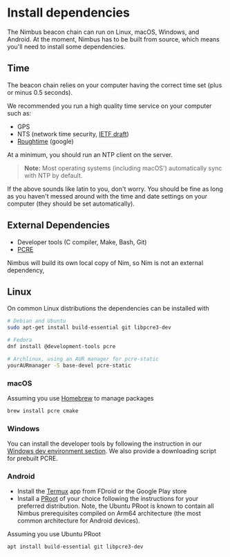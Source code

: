 # Install dependencies

The Nimbus beacon chain can run on Linux, macOS, Windows, and Android. At the moment, Nimbus has to be built from source, which means you'll need to install some dependencies.

## Time

The beacon chain relies on your computer having the correct time set (plus or minus 0.5 seconds).

We recommended you run a high quality time service on your computer such as:

* GPS
* NTS (network time security, [IETF draft](https://tools.ietf.org/html/draft-ietf-ntp-using-nts-for-ntp-19))
* [Roughtime](https://roughtime.googlesource.com/roughtime) (google)

At a minimum, you should run an NTP client on the server.

> **Note:** Most operating systems (including macOS') automatically sync with NTP by default.

If the above sounds like latin to you, don't worry. You should be fine as long as you haven't messed around with the time and date settings on your computer (they should be set automatically).

## External Dependencies

- Developer tools (C compiler, Make, Bash, Git)
- [PCRE](https://www.pcre.org/)

Nimbus will build its own local copy of Nim, so Nim is not an external dependency, 

## Linux

On common Linux distributions the dependencies can be installed with

```sh
# Debian and Ubuntu
sudo apt-get install build-essential git libpcre3-dev

# Fedora
dnf install @development-tools pcre

# Archlinux, using an AUR manager for pcre-static
yourAURmanager -S base-devel pcre-static
```

### macOS

Assuming you use [Homebrew](https://brew.sh/) to manage packages

```sh
brew install pcre cmake
```

### Windows

You can install the developer tools by following the instruction in our [Windows dev environment section](./advanced.md#windows-dev-environment).
We also provide a downloading script for prebuilt PCRE.

### Android

- Install the [Termux](https://termux.com) app from FDroid or the Google Play store
- Install a [PRoot](https://wiki.termux.com/wiki/PRoot) of your choice following the instructions for your preferred distribution.
  Note, the Ubuntu PRoot is known to contain all Nimbus prerequisites compiled on Arm64 architecture (the most common architecture for Android devices).

Assuming you  use Ubuntu PRoot

```sh
apt install build-essential git libpcre3-dev
```

